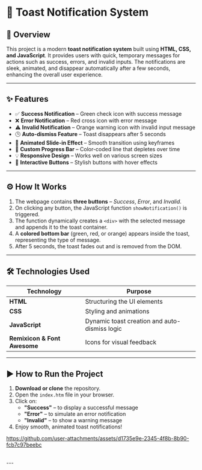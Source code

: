  

# 🚀 Toast Notification System

## 📄 Overview
This project is a modern **toast notification system** built using **HTML, CSS, and JavaScript**. It provides users with quick, temporary messages for actions such as success, errors, and invalid inputs. The notifications are sleek, animated, and disappear automatically after a few seconds, enhancing the overall user experience.

---

## ✨ Features
- ✅ **Success Notification** – Green check icon with success message  
- ❌ **Error Notification** – Red cross icon with error message  
- ⚠️ **Invalid Notification** – Orange warning icon with invalid input message  
- 🕒 **Auto-dismiss Feature** – Toast disappears after 5 seconds  
- 🧩 **Animated Slide-in Effect** – Smooth transition using keyframes  
- 🎨 **Custom Progress Bar** – Color-coded line that depletes over time  
- 💡 **Responsive Design** – Works well on various screen sizes  
- 🔘 **Interactive Buttons** – Stylish buttons with hover effects  

---

## ⚙️ How It Works
1. The webpage contains **three buttons** – *Success*, *Error*, and *Invalid*.
2. On clicking any button, the JavaScript function `showNotification()` is triggered.
3. The function dynamically creates a `<div>` with the selected message and appends it to the toast container.
4. A **colored bottom bar** (green, red, or orange) appears inside the toast, representing the type of message.
5. After 5 seconds, the toast fades out and is removed from the DOM.

---

## 🛠 Technologies Used
| Technology | Purpose |
|------------|---------|
| **HTML**   | Structuring the UI elements |
| **CSS**    | Styling and animations |
| **JavaScript** | Dynamic toast creation and auto-dismiss logic |
| **Remixicon & Font Awesome** | Icons for visual feedback |

---

## ▶️ How to Run the Project
1. **Download or clone** the repository.
2. Open the `index.htm` file in your browser.
3. Click on:
   - **"Success"** – to display a successful message
   - **"Error"** – to simulate an error notification
   - **"Invalid"** – to show a warning message
4. Enjoy smooth, animated toast notifications!



https://github.com/user-attachments/assets/d1735e9e-2345-4f8b-8b90-fcb7c97beebc

<br>
---

